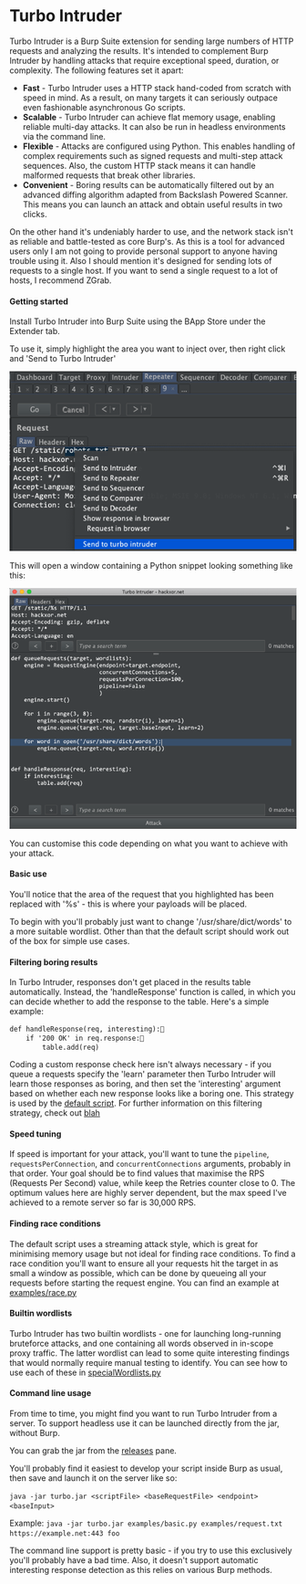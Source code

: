 # Turbo Intruder

Turbo Intruder is a Burp Suite extension for sending large numbers of HTTP requests and analyzing the results. It's intended to complement Burp Intruder by handling attacks that require exceptional speed, duration, or complexity. The following features set it apart:

- **Fast** - Turbo Intruder uses a HTTP stack hand-coded from scratch with speed in mind. As a result, on many targets it can seriously outpace even fashionable asynchronous Go scripts.
- **Scalable** - Turbo Intruder can achieve flat memory usage, enabling reliable multi-day attacks. It can also be run in headless environments via the command line.
- **Flexible** - Attacks are configured using Python. This enables handling of complex requirements such as signed requests and multi-step attack sequences. Also, the custom HTTP stack means it can handle malformed requests that break other libraries.
- **Convenient** - Boring results can be automatically filtered out by an advanced diffing algorithm adapted from Backslash Powered Scanner. This means you can launch an attack and obtain useful results in two clicks.

On the other hand it's undeniably harder to use, and the network stack isn't as reliable and battle-tested as core Burp's. As this is a tool for advanced users only I am not going to provide personal support to anyone having trouble using it. Also I should mention it's designed for sending lots of requests to a single host. If you want to send a single request to a lot of hosts, I recommend ZGrab.

#### Getting started

Install Turbo Intruder into Burp Suite using the BApp Store under the Extender tab.

To use it, simply highlight the area you want to inject over, then right click and 'Send to Turbo Intruder'

![hover](images/hover.png)

This will open a window containing a Python snippet looking something like this:

![customise](images/turbowindow.png)

You can customise this code depending on what you want to achieve with your attack.

#### Basic use

You'll notice that the area of the request that you highlighted has been replaced with '%s' - this is where your payloads will be placed.

To begin with you'll probably just want to change '/usr/share/dict/words' to a more suitable wordlist. Other than that the default script should work out of the box for simple use cases.

#### Filtering boring results

In Turbo Intruder, responses don't get placed in the results table automatically. Instead, the 'handleResponse' function is called, in which you can decide whether to add the response to the table. Here's a simple example:
```
def handleResponse(req, interesting):
    if '200 OK' in req.response:
        table.add(req)
````

Coding a custom response check here isn't always necessary - if you queue a requests specify the 'learn' parameter then Turbo Intruder will learn those responses as boring, and then set the 'interesting' argument based on whether each new response looks like a boring one. This strategy is used by the [default script](https://github.com/PortSwigger/turbo-intruder/blob/master/examples/default.py). For further information on this filtering strategy, check out [blah](https://www.youtube.com/watch?v=EPmjl7q1-n4&list=PLuUtcRxSUZUpv2An-RNhjuZSJ5fjY7ghe&index=3)

#### Speed tuning

If speed is important for your attack, you'll want to tune the `pipeline`, `requestsPerConnection`, and `concurrentConnections` arguments, probably in that order. Your goal should be to find values that maximise the RPS (Requests Per Second) value, while keep the Retries counter close to 0. The optimum values here are highly server dependent, but the max speed I've achieved to a remote server so far is 30,000 RPS.

#### Finding race conditions

The default script uses a streaming attack style, which is great for minimising memory usage but not ideal for finding race conditions. To find a race condition you'll want to ensure all your requests hit the target in as small a window as possible, which can be done by queueing all your requests before starting the request engine. You can find an example at [examples/race.py](https://github.com/PortSwigger/turbo-intruder/blob/master/examples/race.py)

#### Builtin wordlists

Turbo Intruder has two builtin wordlists - one for launching long-running bruteforce attacks, and one containing all words observed in in-scope proxy traffic. The latter wordlist can lead to some quite interesting findings that would normally require manual testing to identify. You can see how to use each of these in [specialWordlists.py](https://github.com/PortSwigger/turbo-intruder/blob/master/examples/specialWordlists.py)

#### Command line usage

From time to time, you might find you want to run Turbo Intruder from a server. To support headless use it can be launched directly from the jar, without Burp.

You can grab the jar from the [releases](https://github.com/PortSwigger/turbo-intruder/releases) pane.

You'll probably find it easiest to develop your script inside Burp as usual, then save and launch it on the server like so:

`java -jar turbo.jar <scriptFile> <baseRequestFile> <endpoint> <baseInput>`

Example: `java -jar turbo.jar examples/basic.py examples/request.txt https://example.net:443 foo`

The command line support is pretty basic - if you try to use this exclusively you'll probably have a bad time. Also, it doesn't support automatic interesting response detection as this relies on various Burp methods.